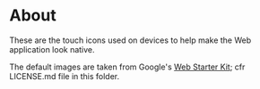 # About
These are the touch icons used on devices to help make the Web application look native.

The default images are taken from Google's [Web Starter Kit](https://github.com/h5bp/html5-boilerplate); cfr LICENSE.md file in this folder.
